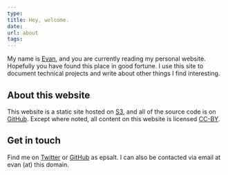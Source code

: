 ```yaml
---
type:
title: Hey, welcome.
date:
url: about
tags:
---
```


My name is [Evan][me], and you are currently reading my personal
website. Hopefully you have found this place in good fortune. I use
this site to document technical projects and write about other things
I find interesting.

## About this website

This website is a static site hosted on [S3][s3], and all of the
source code is on [GitHub][github-homepage]. Except where noted, all
content on this website is licensed [CC-BY][cc].

## Get in touch

Find me on [Twitter][twitter] or [GitHub][github] as epsalt. I can
also be contacted via email at evan (at) this domain.

[me]: https://keybase.io/epsalt
[s3]: https://aws.amazon.com/s3/
[github-homepage]: https://github.com/epsalt/homepage
[cc]: https://creativecommons.org/licenses/by/4.0/
[skele]: http://getskeleton.com/
[highlight]: https://highlightjs.org/
[twitter]: https://twitter.com/epsalt
[github]: https://github.com/epsalt
